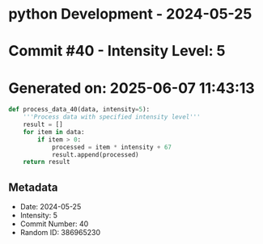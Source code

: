 ﻿# python Development - 2024-05-25
# Commit #40 - Intensity Level: 5
# Generated on: 2025-06-07 11:43:13
```python
def process_data_40(data, intensity=5):
    '''Process data with specified intensity level'''
    result = []
    for item in data:
        if item > 0:
            processed = item * intensity + 67
            result.append(processed)
    return result
```
## Metadata
- Date: 2024-05-25
- Intensity: 5
- Commit Number: 40
- Random ID: 386965230
